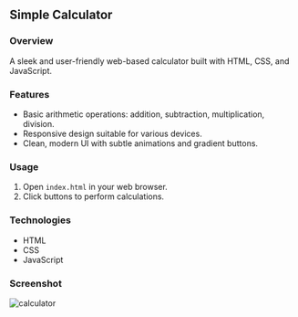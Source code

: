 ## Simple Calculator

### Overview
A sleek and user-friendly web-based calculator built with HTML, CSS, and JavaScript.

### Features
- Basic arithmetic operations: addition, subtraction, multiplication, division.
- Responsive design suitable for various devices.
- Clean, modern UI with subtle animations and gradient buttons.

### Usage
1. Open `index.html` in your web browser.
2. Click buttons to perform calculations.

### Technologies
- HTML
- CSS
- JavaScript

### Screenshot
![calculator](https://github.com/user-attachments/assets/2985c642-d1c9-40ee-9200-74d65b331a3b)
